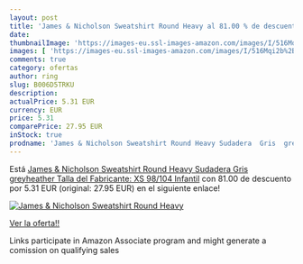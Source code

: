 ```yaml
---
layout: post
title: 'James & Nicholson Sweatshirt Round Heavy al 81.00 % de descuento'
date: 
thumbnailImage: 'https://images-eu.ssl-images-amazon.com/images/I/516Mqi2b%2BAL._SL200_.jpg'
images: [ 'https://images-eu.ssl-images-amazon.com/images/I/516Mqi2b%2BAL._SL200_.jpg' ]
comments: true
category: ofertas
author: ring
slug: B006D5TRKU
description:
actualPrice: 5.31 EUR
currency: EUR
price: 5.31
comparePrice: 27.95 EUR
inStock: true
prodname: 'James & Nicholson Sweatshirt Round Heavy Sudadera  Gris  greyheather     Talla del Fabricante: XS  98/104  Infantil'
---
```


Está [James & Nicholson Sweatshirt Round Heavy Sudadera  Gris  greyheather     Talla del Fabricante: XS  98/104  Infantil](https://www.amazon.es/dp/B006D5TRKU/?tag=tolees-21) con 81.00 de descuento por 5.31 EUR (original: 27.95 EUR) en el siguiente enlace!

[![James & Nicholson Sweatshirt Round Heavy](https://images-eu.ssl-images-amazon.com/images/I/516Mqi2b%2BAL._SL200_.jpg)](https://www.amazon.es/dp/B006D5TRKU/?tag=tolees-21)

[Ver la oferta!!](https://www.amazon.es/dp/B006D5TRKU/?tag=tolees-21)

Links participate in Amazon Associate program and might generate a comission on qualifying sales



